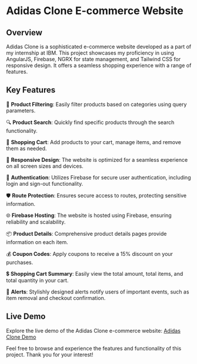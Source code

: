 # Adidas Clone E-commerce Website

## Overview

Adidas Clone is a sophisticated e-commerce website developed as a part of my internship at IBM. This project showcases my proficiency in using AngularJS, Firebase, NGRX for state management, and Tailwind CSS for responsive design. It offers a seamless shopping experience with a range of features.

## Key Features

🔺 **Product Filtering**: Easily filter products based on categories using query parameters.

🔍 **Product Search**: Quickly find specific products through the search functionality.

🛒 **Shopping Cart**: Add products to your cart, manage items, and remove them as needed.

📱 **Responsive Design**: The website is optimized for a seamless experience on all screen sizes and devices.

🔐 **Authentication**: Utilizes Firebase for secure user authentication, including login and sign-out functionality.

🛡️ **Route Protection**: Ensures secure access to routes, protecting sensitive information.

🌐 **Firebase Hosting**: The website is hosted using Firebase, ensuring reliability and scalability.

📦 **Product Details**: Comprehensive product details pages provide information on each item.

💰 **Coupon Codes**: Apply coupons to receive a 15% discount on your purchases.

💲 **Shopping Cart Summary**: Easily view the total amount, total items, and total quantity in your cart.

🚀 **Alerts**: Stylishly designed alerts notify users of important events, such as item removal and checkout confirmation.

## Live Demo

Explore the live demo of the Adidas Clone e-commerce website: [Adidas Clone Demo](https://lnkd.in/d7PGkAVU)

Feel free to browse and experience the features and functionality of this project. Thank you for your interest!
